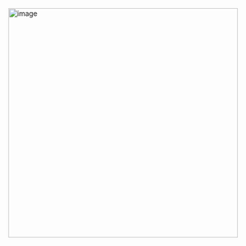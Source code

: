 <img width="461" alt="image" src="https://user-images.githubusercontent.com/126746410/229681641-9a0c0be6-b0a6-4b3c-8a31-8b33cf52f28e.png">
